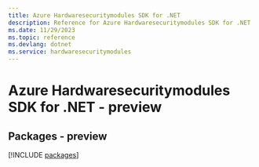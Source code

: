 ```yaml
---
title: Azure Hardwaresecuritymodules SDK for .NET
description: Reference for Azure Hardwaresecuritymodules SDK for .NET
ms.date: 11/29/2023
ms.topic: reference
ms.devlang: dotnet
ms.service: hardwaresecuritymodules
---
```

# Azure Hardwaresecuritymodules SDK for .NET - preview
## Packages - preview
[!INCLUDE [packages](hardwaresecuritymodules-index.md)]